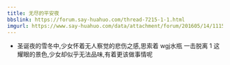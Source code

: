 ```yaml
---
title: 无尽的平安夜
bbslink: https://forum.say-huahuo.com/thread-7215-1-1.html
imgurl: https://www.say-huahuo.com/data/attachment/forum/201605/14/111513vnunas1nsxl1saix.bmp
---
```


- 圣诞夜的雪冬中,少女怀着无人察觉的悲伤之感,思索着 wgj水瓶 一击脱离 1 这耀眼的景色,少女却似乎无法品味,有着更该做事情呢<!--more-->
